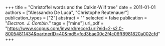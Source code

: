 +++
title = "Christoffel words and the Calkin-Wilf tree"
date = 2011-01-01
authors = ["Alessandro De Luca", "Christophe Reutenauer"]
publication_types = ["2"]
abstract = ""
selected = false
publication = "*Electron. J. Combin.*"
tags = ["mine"]
url_pdf = "https://www.scopus.com/inward/record.uri?eid=2-s2.0-80054811434&partnerID=40&md5=fcd3bae00c2f4c06ff8981820a002cfd"
+++

